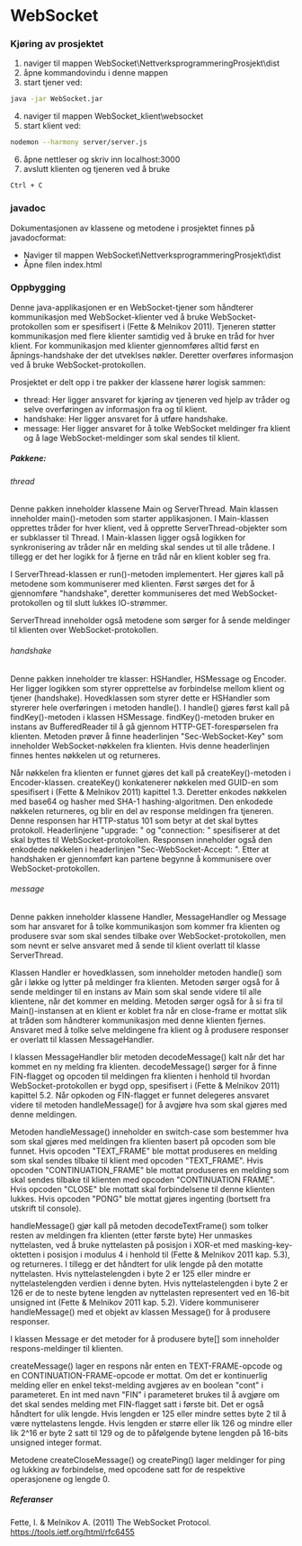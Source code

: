 # WebSocket

### Kjøring av prosjektet
1. naviger til mappen WebSocket\NettverksprogrammeringProsjekt\dist
2. åpne kommandovindu i denne mappen
3. start tjener ved:  
```sh 
java -jar WebSocket.jar
``` 
4. naviger til mappen WebSocket_klient\websocket
5.  start klient ved:
```sh
nodemon --harmony server/server.js
``` 
6. åpne nettleser og skriv inn localhost:3000
7. avslutt klienten og tjeneren ved å bruke 
```
Ctrl + C
```

### javadoc
Dokumentasjonen av klassene og metodene i prosjektet finnes på javadocformat:
* Naviger til mappen WebSocket\NettverksprogrammeringProsjekt\dist
* Åpne filen index.html

### Oppbygging
Denne java-applikasjonen er en WebSocket-tjener som håndterer kommunikasjon med WebSocket-klienter ved å bruke WebSocket-protokollen som er spesifisert i (Fette & Melnikov 2011). Tjeneren støtter kommunikasjon med flere klienter samtidig ved å bruke en tråd for hver klient. For kommunikasjon med klienter gjennomføres alltid først en åpnings-handshake der det utveklses nøkler. Deretter overføres informasjon ved å bruke WebSocket-protokollen.

Prosjektet er delt opp i tre pakker der klassene hører logisk sammen:
* thread: Her ligger ansvaret for kjøring av tjeneren ved hjelp av tråder og selve overføringen av informasjon fra og til klient.
* handshake: Her ligger ansvaret for å utføre handshake.
* message: Her ligger ansvaret for å tolke WebSocket meldinger fra klient og å lage WebSocket-meldinger som skal sendes til klient.

##### Pakkene:
###### thread
Denne pakken inneholder klassene Main og ServerThread. Main klassen inneholder main()-metoden som starter applikasjonen. I Main-klassen opprettes tråder for hver klient, ved å opprette ServerThread-objekter som er subklasser til Thread. I Main-klassen ligger også logikken for synkronisering av tråder når en melding skal sendes ut til alle trådene. I tillegg er det her logikk for å fjerne en tråd når en klient kobler seg fra.

I ServerThread-klassen er run()-metoden implementert. Her gjøres kall på metodene som kommuniserer med klienten. Først sørges det for å gjennomføre "handshake", deretter kommuniseres det med WebSocket-protokollen og til slutt lukkes IO-strømmer.

ServerThread inneholder også metodene som sørger for å sende meldinger til klienten over WebSocket-protokollen.
###### handshake
Denne pakken inneholder tre klasser: HSHandler, HSMessage og Encoder. Her ligger logikken som styrer opprettelse av forbindelse mellom klient og tjener (handshake). Hovedklassen som styrer dette er HSHandler som styrerer hele overføringen i metoden handle(). I handle() gjøres først kall på findKey()-metoden i klassen HSMessage. findKey()-metoden bruker en instans av BufferedReader til å gå gjennom HTTP-GET-forespørselen fra klienten. Metoden prøver å finne headerlinjen "Sec-WebSocket-Key" som inneholder WebSocket-nøkkelen fra klienten. Hvis denne headerlinjen finnes hentes nøkkelen ut og returneres.

Når nøkkelen fra klienten er funnet gjøres det kall på createKey()-metoden i Encoder-klassen. createKey() konkatenerer nøkkelen med GUID-en som spesifisert i (Fette & Melnikov 2011) kapittel 1.3. Deretter enkodes nøkkelen med base64 og hasher med SHA-1 hashing-algoritmen. Den enkodede nøkkelen returneres, og blir en del av response meldingen fra tjeneren. Denne responsen har HTTP-status 101 som betyr at det skal byttes protokoll. Headerlinjene "upgrade: " og "connection: " spesifiserer at det skal byttes til WebSocket-protokollen. Responsen inneholder også den enkodede nøkkelen i headerlinjen "Sec-WebSocket-Accept: ". Etter at handshaken er gjennomført kan partene begynne å kommunisere over WebSocket-protokollen.

###### message
Denne pakken inneholder klassene Handler, MessageHandler og Message som har ansvaret for å tolke kommunikasjon som kommer fra klienten og produsere svar som skal sendes tilbake over WebSocket-protokollen, men som nevnt er selve ansvaret med å sende til klient overlatt til klasse ServerThread. 

Klassen Handler er hovedklassen, som inneholder metoden handle() som går i løkke og lytter på meldinger fra klienten. Metoden sørger også for å sende meldinger til en instans av Main som skal sende videre til alle klientene, når det kommer en melding. Metoden sørger også for å si fra til Main()-instansen at en klient er koblet fra når en close-frame er mottat slik at tråden som håndterer kommunikasjon med denne klienten fjernes. Ansvaret med å tolke selve meldingene fra klient og å produsere responser er overlatt til klassen MessageHandler.

I klassen MessageHandler blir metoden decodeMessage() kalt når det har kommet en ny melding fra klienten. decodeMessage() sørger for å finne FIN-flagget og opcoden til meldingen fra klienten i henhold til hvordan WebSocket-protokollen er bygd opp, spesifisert i (Fette & Melnikov 2011) kapittel 5.2. Når opkoden og FIN-flagget er funnet delegeres ansvaret videre til metoden handleMessage() for å avgjøre hva som skal gjøres med denne meldingen.

Metoden handleMessage() inneholder en switch-case som bestemmer hva som skal gjøres med meldingen fra klienten basert på opcoden som ble funnet. Hvis opcoden "TEXT_FRAME" ble mottat produseres en melding som skal sendes tilbake til klient med opcoden "TEXT_FRAME". Hvis opcoden "CONTINUATION_FRAME" ble mottat produseres en melding som skal sendes tilbake til klienten med opcoden "CONTINUATION FRAME". Hvis opcoden "CLOSE" ble mottatt skal forbindelsene til denne klienten lukkes. Hvis opcoden "PONG" ble mottat gjøres ingenting (bortsett fra utskrift til console). 

handleMessage() gjør kall på metoden decodeTextFrame() som tolker resten av meldingen fra klienten (etter første byte) Her unmaskes nyttelasten, ved å bruke nyttelasten på posisjon i XOR-et med masking-key-oktetten i posisjon i modulus 4 i henhold til (Fette & Melnikov 2011 kap. 5.3), og returneres. I tillegg er det håndtert for ulik lengde på den motatte nyttelasten. Hvis nyttelastelengden i byte 2 er 125 eller mindre er nyttelastelengden verdien i denne byten. Hvis nyttelastelengden i byte 2 er 126 er de to neste bytene lengden av nyttelasten representert ved en 16-bit unsigned int (Fette & Melnikov 2011 kap. 5.2). Videre kommuniserer handleMessage() med et objekt av klassen Message() for å produsere responser.

I klassen Message er det metoder for å produsere byte[] som inneholder respons-meldinger til klienten. 

createMessage() lager en respons når enten en TEXT-FRAME-opcode og en CONTINUATION-FRAME-opcode er mottat. Om det er kontinuerlig melding eller en enkel tekst-melding avgjøres av en boolean "cont" i parameteret. En int med navn "FIN" i parameteret brukes til å avgjøre om det skal sendes melding met FIN-flagget satt i første bit. Det er også håndtert for ulik lengde. Hvis lengden er 125 eller mindre settes byte 2 til å være nyttelastens lengde. Hvis lengden er større eller lik 126 og mindre eller lik 2^16 er byte 2 satt til 129 og de to påfølgende bytene lengden på 16-bits unsigned integer format. 

Metodene createCloseMessage() og createPing() lager meldinger for ping og lukking av forbindelse, med opcodene satt for de respektive operasjonene og lengde 0.
##### Referanser
Fette, I. & Melnikov A. (2011) The WebSocket Protocol. https://tools.ietf.org/html/rfc6455
